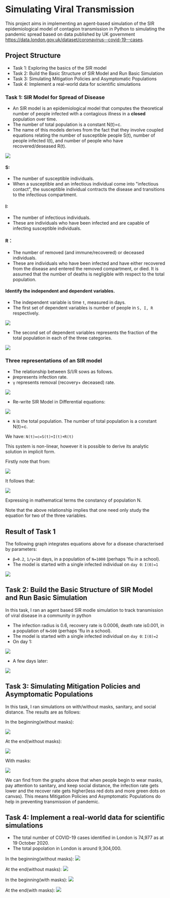 # Simulating Viral Transmission

This project aims in implementing an agent-based simulation of the SIR epidemiological model of contagion transmission in Python to simulating the pandemic spread based on data published by UK government 
https://data.london.gov.uk/dataset/coronavirus--covid-19--cases.


## Project Structure
* Task 1: Exploring the basics of the SIR model
* Task 2: Build the Basic Structure of SIR Model and Run Basic Simulation
* Task 3: Simulating Mitigation Policies and Asymptomatic Populations
* Task 4: Implement a real-world data for scientific simulations

### Task 1:  SIR Model for Spread of Disease
* An SIR model is an epidemiological model that computes the theoretical number of people infected with a contagious illness in a **closed** population over time. 
* The number of total population is a constant N(t)=c.
* The name of this models derives from the fact that they involve coupled equations relating the number of susceptible people S(t), number of people infected I(t), and number of people who have recovered/deseased R(t). 

![](https://github.com/tsheng0315/Projects-on-CV/blob/main/Simulating%20Viral%20Pandemics%20in%20Python/graph/SIR%20model%20intro.png)

#### S: 
* The number of susceptible individuals. 
* When a susceptible and an infectious individual come into "infectious contact", the susceptible individual contracts the disease and transitions to the infectious compartment.

#### I: 
* The number of infectious individuals. 
* These are individuals who have been infected and are capable of infecting susceptible individuals.

#### R：
* The number of removed (and immune/recovered) or deceased individuals. 
* These are individuals who have been infected and have either recovered from the disease and entered the removed compartment, or died. It is assumed that the number of deaths is negligible with respect to the total population.

#### Identify the independent and dependent variables. 

* The independent variable is time `t`, measured in days.
* The first set of dependent variables is number of people in `S, I, R` respectively. 

![](https://github.com/tsheng0315/Projects-on-CV/blob/main/Simulating%20Viral%20Pandemics%20in%20Python/graph/SIR%20variable.png)

* The second set of dependent variables represents the fraction of the total population in each of the three categories.  

![](https://github.com/tsheng0315/Projects-on-CV/blob/main/Simulating%20Viral%20Pandemics%20in%20Python/graph/SIR%20variable%20fraction.png)


### Three representations of an SIR model

* The relationship between S/I/R sows as follows. 
* `β`represents infection rate.
* `γ` represents removal (recovery+ deceased) rate.

![](https://github.com/tsheng0315/Projects-on-CV/blob/main/Simulating%20Viral%20Pandemics%20in%20Python/graph/SIR%20relationship%20model.png)

* Re-write SIR Model in Differential equations:

![](https://github.com/tsheng0315/Projects-on-CV/blob/main/Simulating%20Viral%20Pandemics%20in%20Python/graph/SIR%20formula.png)

* `N` is the total population. The number of total population is a constant N(t)=c.

We have: `N(t)=c=S(t)+I(t)+R(t)`

This system is non-linear, however it is possible to derive its analytic solution in implicit form.

Firstly note that from:

![](https://github.com/tsheng0315/Projects-on-CV/blob/main/Simulating%20Viral%20Pandemics%20in%20Python/graph/differential%20sum%20to%20zero.png)

It follows that:

![](https://github.com/tsheng0315/Projects-on-CV/blob/main/Simulating%20Viral%20Pandemics%20in%20Python/graph/3%20variablesum%20to%20zero.png)

Expressing in mathematical terms the constancy of population N. 

Note that the above relationship implies that one need only study the equation for two of the three variables.

## Result of Task 1

The following graph integrates equations above for a disease characterised by parameters:
* `β=0.2`, `1/γ=10` days, in a population of `N=1000` (perhaps 'flu in a school). 
* The model is started with a single infected individual on `day 0`: `I(0)=1`

![](https://github.com/tsheng0315/Projects-on-CV/blob/main/Simulating%20Viral%20Pandemics%20in%20Python/graph/SIR%20basic%20graph.png)

## Task 2: Build the Basic Structure of SIR Model and Run Basic Simulation

In this task, I ran an agent based SIR modle simulation to track transmission of viral disease in a community in python

* The infection radius is 0.6, recovery rate is 0.0006, death rate is0.001, in a population of `N=500` (perhaps 'flu in a school). 
* The model is started with a single infected individual on `day 0`: `I(0)=2`
* On day 1:

![](https://github.com/tsheng0315/Projects-on-CV/blob/main/Simulating%20Viral%20Pandemics%20in%20Python/graph/task%202-1.png)

* A few days later:

![](https://github.com/tsheng0315/Projects-on-CV/blob/main/Simulating%20Viral%20Pandemics%20in%20Python/graph/task%202-2.png)


## Task 3: Simulating Mitigation Policies and Asymptomatic Populations

In this task, I ran simulations on with/without masks, sanitary, and social distance. The results are as follows:

In the beginning(without masks):

![](https://github.com/tsheng0315/Projects-on-CV/blob/main/Simulating%20Viral%20Pandemics%20in%20Python/graph/task%204%20without%20mask%201.png)

At the end(without masks):

![](https://github.com/tsheng0315/Projects-on-CV/blob/main/Simulating%20Viral%20Pandemics%20in%20Python/graph/task%204%20without%20mask2.png)

With masks:

![](https://github.com/tsheng0315/Projects-on-CV/blob/main/Simulating%20Viral%20Pandemics%20in%20Python/graph/task%204%20with%20mask.png)

We can find from the graphs above that when people begin to wear masks, pay attention to sanitary, and keep social distance, the infection rate gets lower and the recover rate gets higher(less red dots and more green dots on canvas). This means Mitigation Policies and Asymptomatic Populations do help in preventing transmission of pandemic.

## Task 4: Implement a real-world data for scientific simulations

* The total number of COVID-19 cases identified in London is 74,977 as at 19 October 2020.
* The total popolation in London is around 9,304,000. 

In the beginning(without masks):
![](https://github.com/tsheng0315/Projects-on-CV/blob/main/Simulating%20Viral%20Pandemics%20in%20Python/graph/task%204%20london%20without%201.png)

At the end(without masks):
![](https://github.com/tsheng0315/Projects-on-CV/blob/main/Simulating%20Viral%20Pandemics%20in%20Python/graph/task%204%20london%20without%202.png)

In the beginning(with masks):
![](https://github.com/tsheng0315/Projects-on-CV/blob/main/Simulating%20Viral%20Pandemics%20in%20Python/graph/task%204%20london%20with%202.png)

At the end(with masks):
![](https://github.com/tsheng0315/Projects-on-CV/blob/main/Simulating%20Viral%20Pandemics%20in%20Python/graph/task%204%20london%20with2.png)
